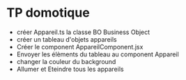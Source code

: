 # TP domotique

- créer Appareil.ts la classe BO Business Object
- créer un tableau d'objets appareils
- Créer le component AppareilComponent.jsx
- Envoyer les élèments du tableau au component Appareil
- changer la couleur du background
- Allumer et Eteindre tous les appareils